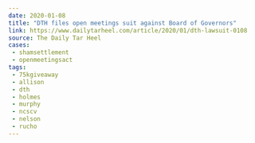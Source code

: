 ```yaml
---
date: 2020-01-08
title: "DTH files open meetings suit against Board of Governors"
link: https://www.dailytarheel.com/article/2020/01/dth-lawsuit-0108
source: The Daily Tar Heel
cases: 
 - shamsettlement
 - openmeetingsact
tags:
 - 75kgiveaway
 - allison
 - dth
 - holmes
 - murphy
 - ncscv
 - nelson
 - rucho
---
```

